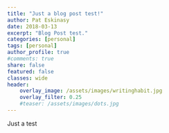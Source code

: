 ```yaml
---
title: "Just a blog post test!"
author: Pat Eskinasy
date: 2018-03-13
excerpt: "Blog Post test."
categories: [personal]
tags: [personal]
author_profile: true
#comments: true
share: false
featured: false
classes: wide
header:
    overlay_image: /assets/images/writinghabit.jpg
    overlay_filter: 0.25
    #teaser: /assets/images/dots.jpg
---
```


Just a test
